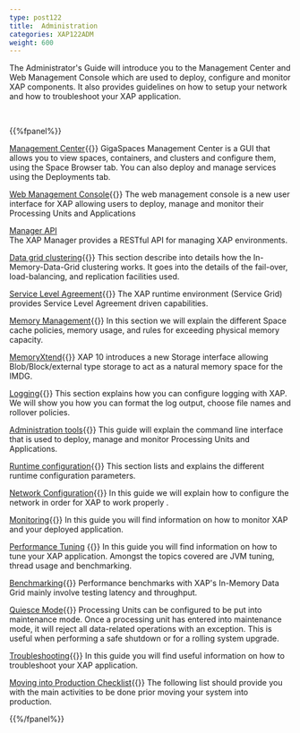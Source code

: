 ```yaml
---
type: post122
title:  Administration
categories: XAP122ADM
weight: 600
---
```




The Administrator's Guide will introduce you to the Management Center and Web Management Console which are used to deploy, configure and monitor XAP components. It also provides guidelines on how to setup your network and how to troubleshoot your XAP application.


<br>

{{%fpanel%}}

[Management Center](./gigaspaces-management-center.html){{<wbr>}}
GigaSpaces Management Center is a GUI that allows you to view spaces, containers, and clusters and configure them, using the Space Browser tab. You can also deploy and manage services using the Deployments tab.

[Web Management Console](./web-management-console.html){{<wbr>}}
The web management console is a new user interface for XAP allowing users to deploy, manage and monitor their Processing Units and Applications

[Manager API](./xap-manager-rest.html)<br>
The XAP Manager provides a RESTful API for managing XAP environments.

[Data grid clustering](./data-grid-clustering.html){{<wbr>}}
This section describe into details how the In-Memory-Data-Grid clustering works. It goes into the details of the fail-over, load-balancing, and replication facilities used.

[Service Level Agreement](./the-sla-overview.html){{<wbr>}}
The XAP runtime environment (Service Grid) provides Service Level Agreement driven capabilities.

[Memory Management](./memory-management-overview.html){{<wbr>}}
In this section we will explain the different Space cache policies, memory usage, and rules for exceeding physical memory capacity.

[MemoryXtend](./memoryxtend-overview.html){{<wbr>}}
XAP 10 introduces a new Storage interface allowing Blob/Block/external type storage to act as a natural memory space for the IMDG.



[Logging](./logging-overview.html){{<wbr>}}
This section explains how you can configure logging with XAP. We will show you how you can format the log output, choose file names and rollover policies.

[Administration tools](./administration-tools.html){{<wbr>}}
This guide will explain the command line interface that is used to deploy, manage and monitor Processing Units and Applications.

[Runtime configuration](./runtime-configuration.html){{<wbr>}}
This section lists and explains the different runtime configuration parameters.

[Network Configuration](./network.html){{<wbr>}}
In this guide we will explain how to configure the network in order for XAP to work properly .

[Monitoring](./monitoring.html){{<wbr>}}
In this guide you will find information on how to monitor XAP and your deployed application.

[Performance Tuning](./tuning.html) {{<wbr>}}
In this guide you will find information on how to tune your XAP application. Amongst the topics covered are JVM tuning, thread usage and benchmarking.

[Benchmarking](./benchmarking.html){{<wbr>}}
Performance benchmarks with XAP's In-Memory Data Grid mainly involve testing latency and throughput.

[Quiesce Mode](./quiescemode.html){{<wbr>}}
Processing Units can be configured to be put into maintenance mode. Once a processing unit has entered into maintenance mode, it will reject all data-related operations with an exception. This is useful when performing a safe shutdown or for a rolling system upgrade.


[Troubleshooting](./troubleshooting.html){{<wbr>}}
In this guide you will find useful information on how to troubleshoot your XAP application.

[Moving into Production Checklist](./moving-into-production-checklist.html){{<wbr>}}
The following list should provide you with the main activities to be done prior moving your system into production.

{{%/fpanel%}}




